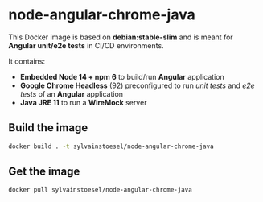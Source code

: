 # node-angular-chrome-java

This Docker image is based on **debian:stable-slim** and is meant for **Angular unit/e2e tests** in CI/CD environments.

It contains:
  - **Embedded Node 14 + npm 6** to build/run **Angular** application
  - **Google Chrome Headless** (92) preconfigured to run *unit tests* and *e2e tests* of an **Angular** application
  - **Java JRE 11** to run a **WireMock** server

## Build the image

```bash
docker build . -t sylvainstoesel/node-angular-chrome-java
```

## Get the image

```bash
docker pull sylvainstoesel/node-angular-chrome-java
```

